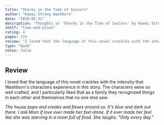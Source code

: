 ```yaml
---
title: "Sharks in the Time of Saviors"
author: "Kawai Strong Washburn"
date: "2020-05-31"
description: "Thoughts on 'Sharks in the Time of Saviors' by Kawai Strong Washburn."
shelf: "time-and-place"
rating: 4
pages: 376
review: "I loved that the language of this novel crackles with the intensity that Washburn's characters experience in this story. The characters were so well crafted, and I particularly liked that as a family they recognized things in each other and themselves that no one else saw. <br/><br/><i>The house pops and creaks and flexes around us. It's blue and dark out there. I ask Mom if love ever made her feel alone. If it ever made her feel like she was starving in a room full of food. She laughs. 'Only every day.'</i>"
type: "book"
notes: false
---
```


## Review

I loved that the language of this novel crackles with the intensity that Washburn's characters experience in this story. The characters were so well crafted, and I particularly liked that as a family they recognized things in each other and themselves that no one else saw.

_The house pops and creaks and flexes around us. It's blue and dark out there. I ask Mom if love ever made her feel alone. If it ever made her feel like she was starving in a room full of food. She laughs. "Only every day."_
